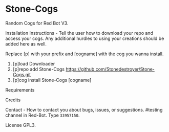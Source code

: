 # Stone-Cogs
Random Cogs for Red Bot V3.

Installation Instructions - Tell the user how to download your repo and access your cogs. Any additional hurdles to using your creations should be added here as well.

Replace [p] with your prefix and [cogname] with the cog you wanna install.

1. [p]load Downloader
2. [p]repo add Stone-Cogs https://github.com/Stonedestroyer/Stone-Cogs.git
3. [p]cog install Stone-Cogs [cogname]

Requirements

Credits

Contact - How to contact you about bugs, issues, or suggestions.
#testing channel in Red-Bot. 
Type `33957150`.

License
GPL3. 

